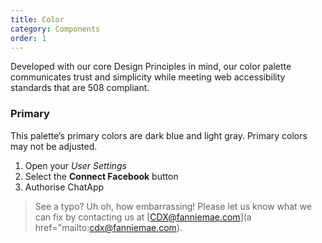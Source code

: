 ```yaml
---
title: Color
category: Components
order: 1
---
```


Developed with our core Design Principles in mind, our color palette communicates trust and simplicity while meeting web accessibility standards that are 508 compliant. 

### Primary

This palette’s primary colors are dark blue and light gray. Primary colors may not be adjusted. 

1. Open your *User Settings*
2. Select the **Connect Facebook** button
3. Authorise ChatApp

> See a typo? Uh oh, how embarrassing! Please let us know what we can fix by contacting us at [CDX@fanniemae.com](a href="mailto:cdx@fanniemae.com).
